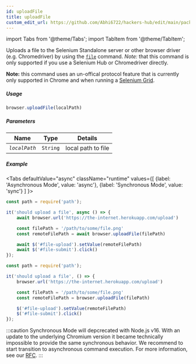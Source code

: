 ```yaml
---
id: uploadFile
title: uploadFile
custom_edit_url: https://github.com/Abhi6722/hackers-hub/edit/main/packages/webdriverio/src/commands/browser/uploadFile.ts
---
```


import Tabs from '@theme/Tabs';
import TabItem from '@theme/TabItem';

Uploads a file to the Selenium Standalone server or other browser driver
(e.g. Chromedriver) by using the [`file`](https://webdriver.io/docs/api/selenium#file) command.
_Note:_ that this command is only supported if you use a Selenium Hub or
Chromedriver directly.

__Note:__ this command uses an un-offical protocol feature that is currently
only supported in Chrome and when running a [Selenium Grid](https://www.selenium.dev/documentation/en/grid/).

##### Usage

```js
browser.uploadFile(localPath)
```

##### Parameters

| Name | Type | Details |
| ---- | ---- | ------- |
| <code><var>localPath</var></code> | <code>String</code> | local path to file |

##### Example
<Tabs
defaultValue="async"
className="runtime"
values={[
{label: 'Asynchronous Mode', value: 'async'},
{label: 'Synchronous Mode', value: 'sync'}
]
}>
<TabItem value="async">

```js title="uploadFile.js"
const path = require('path');

it('should upload a file', async () => {
    await browser.url('https://the-internet.herokuapp.com/upload')

    const filePath = '/path/to/some/file.png'
    const remoteFilePath = await browser.uploadFile(filePath)

    await $('#file-upload').setValue(remoteFilePath)
    await $('#file-submit').click()
});
```

</TabItem>
<TabItem value="sync">

```js title="uploadFile.js"
const path = require('path');

it('should upload a file', () => {
    browser.url('https://the-internet.herokuapp.com/upload')

    const filePath = '/path/to/some/file.png'
    const remoteFilePath = browser.uploadFile(filePath)

    $('#file-upload').setValue(remoteFilePath)
    $('#file-submit').click()
});
```

:::caution
Synchronous Mode will depcrecated with Node.js v16. With an update to the
underlying Chromium version it became technically impossible to provide the
same synchronous behavior. We recommend to start transition to asynchronous
command execution. For more information, see our <a href="https://github.com/webdriverio/webdriverio/discussions/6702">RFC</a>.
:::
</TabItem>
</Tabs>

